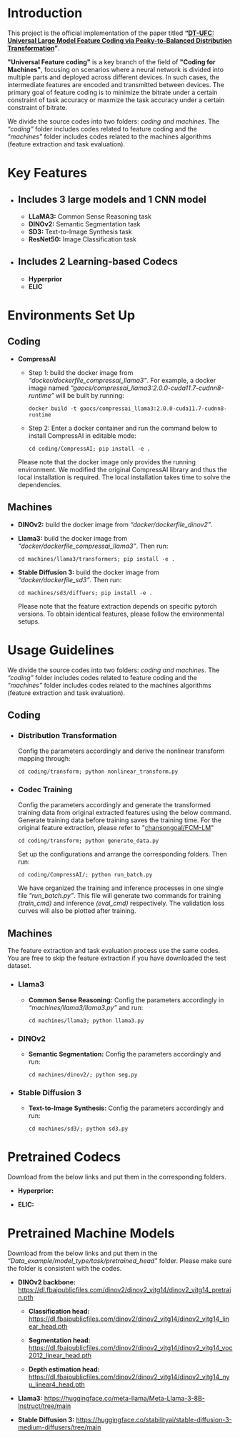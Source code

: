 # Introduction

This project is the official implementation of the paper titled **“[DT-UFC: Universal Large Model Feature Coding via Peaky-to-Balanced Distribution Transformation](https://arxiv.org/abs/2412.04307)”**. 

**"Universal Feature coding"** is a key branch of the field of **"Coding for Machines"**, focusing on scenarios where a neural network is divided into multiple parts and deployed across different devices. In such cases, the intermediate features are encoded and transmitted between devices. The primary goal of feature coding is to minimize the bitrate under a certain constraint of task accuracy or maxmize the task accuracy under a certain constraint of bitrate.

We divide the source codes into two folders: *coding and machines*. 
The *“coding”* folder includes codes related to feature coding and the *“machines”* folder includes codes related to the machines algorithms (feature extraction and task evaluation).

# Key Features

- ## Includes 3 large models and 1 CNN model
    - **LLaMA3:** Common Sense Reasoning task
    - **DINOv2:** Semantic Segmentation task
    - **SD3:** Text-to-Image Synthesis task
    - **ResNet50:** Image Classification task


- ## Includes 2 Learning-based Codecs
    - **Hyperprior** 
    - **ELIC**

# Environments Set Up

## Coding

- **CompressAI** 

    - Step 1: build the docker image from *“docker/dockerfile_compressai_llama3”*. For example, a docker image named *“gaocs/compressai_llama3:2.0.0-cuda11.7-cudnn8-runtime”* will be built by running:

        `docker build -t gaocs/compressai_llama3:2.0.0-cuda11.7-cudnn8-runtime`

    - Step 2: Enter a docker container and run the command below to install CompressAI in editable mode:

        `cd coding/CompressAI; pip install -e .`

    Please note that the docker image only provides the running environment. We modified the original CompressAI library and thus the local installation is required. The local installation takes time to solve the dependencies. 

## Machines

- **DINOv2:** build the docker image from *“docker/dockerfile_dinov2”*.

- **Llama3:** build the docker image from *“docker/dockerfile_compressai_llama3”*. Then run:

    `cd machines/llama3/transformers; pip install -e .`

- **Stable Diffusion 3:** build the docker image from *“docker/dockerfile_sd3”*. Then run:

    `cd machines/sd3/diffuers; pip install -e .`

    Please note that the feature extraction depends on specific pytorch versions. To obtain identical features, please follow the environmental setups.

# Usage Guidelines

We divide the source codes into two folders: *coding and machines*. 
The *“coding”* folder includes codes related to feature coding and the *“machines”* folder includes codes related to the machines algorithms (feature extraction and task evaluation).

## Coding

- ### Distribution Transformation

    Config the parameters accordingly and derive the nonlinear transform mapping through:

    `cd coding/transform; python nonlinear_transform.py`

- ### Codec Training

    Config the parameters accordingly and generate the transformed training data from original extracted features using the below command. Generate training data before training saves the training time. For the original feature extraction, please refer to "[chansongoal/FCM-LM](https://github.com/chansongoal/FCM-LM)"

    `cd coding/transform; python generate_data.py`
    
    Set up the configurations and arrange the corresponding folders. Then run:

    `cd coding/CompressAI/; python run_batch.py`

    We have organized the training and inference processes in one single file *“run_batch.py”*. This file will generate two commands for training *(train_cmd)* and inference *(eval_cmd)* respectively. The validation loss curves will also be plotted after training. 

## Machines

The feature extraction and task evaluation process use the same codes. You are free to skip the feature extraction if you have downloaded the test dataset.

- ### Llama3

    - **Common Sense Reasoning:** Config the parameters accordingly in *“machines/llama3/llama3.py”* and run:

        `cd machines/llama3; python llama3.py`

- ### DINOv2
    - **Semantic Segmentation:** Config the parameters accordingly and run:

        `cd machines/dinov2/; python seg.py`

- ### Stable Diffusion 3

    - **Text-to-Image Synthesis:** Config the parameters accordingly and run:

        `cd machines/sd3/; python sd3.py`



# Pretrained Codecs

Download from the below links and put them in the corresponding folders. 

- **Hyperprior:**
<Hyperprior>

- **ELIC:**
<ELIC>

# Pretrained Machine Models

Download from the below links and put them in the *“Data_example/model_type/task/pretrained_head”* folder. Please make sure the folder is consistent with the codes.

- **DINOv2 backbone:**
<https://dl.fbaipublicfiles.com/dinov2/dinov2_vitg14/dinov2_vitg14_pretrain.pth>

    - **Classification head:**
<https://dl.fbaipublicfiles.com/dinov2/dinov2_vitg14/dinov2_vitg14_linear_head.pth>

    - **Segmentation head:**
<https://dl.fbaipublicfiles.com/dinov2/dinov2_vitg14/dinov2_vitg14_voc2012_linear_head.pth>

    - **Depth estimation head:**
<https://dl.fbaipublicfiles.com/dinov2/dinov2_vitg14/dinov2_vitg14_nyu_linear4_head.pth>

- **Llama3:**
<https://huggingface.co/meta-llama/Meta-Llama-3-8B-Instruct/tree/main>

- **Stable Diffusion 3:**
<https://huggingface.co/stabilityai/stable-diffusion-3-medium-diffusers/tree/main>

